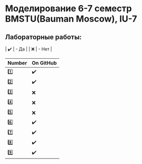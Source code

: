 # Моделирование 6-7 семестр BMSTU(Bauman Moscow), IU-7

<h2>Лабораторные работы:</h2>

| :heavy_check_mark: | - Да	 |
| :x: 				 | - Нет |

| Number | On GitHub |
| ------ | --------- |
| :one:  | :heavy_check_mark: |
| :two:  | :heavy_check_mark: |
| :three:| :x: 				  |
| :four: | :x: 				  |
| :five: | :x: 				  |
| :six:  | :heavy_check_mark: |
| :seven:| :heavy_check_mark: |
| :eight:| :heavy_check_mark: |
| :nine: | :heavy_check_mark: |